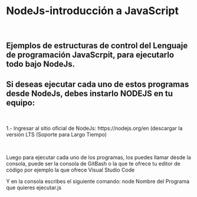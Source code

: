 <h1>NodeJs-introducción a JavaScript</h1>
<br>
<h2>Ejemplos de estructuras de control del Lenguaje de programación JavaScrpit, para ejecutarlo todo bajo NodeJs.</h2>

<h2>Si deseas ejecutar cada uno de estos programas desde NodeJs, debes instarlo NODEJS en tu equipo:</h2>
<br>
<p>1.- Ingresar al sitio oficial de NodeJs: https://nodejs.org/en   (descargar la versión LTS (Soporte para Largo Tiempo) </p>
<br>
<p>Luego para ejecutar cada uno de los programas, los puedes llamar desde la consola, puede ser la consola de GitBash o la que te ofrece tu editor de código por ejemplo la que ofrece Visual Studio Code   </p>
<p>Y en la consola escribes el siguiente comando: node Nombre del Programa que quieres ejecutar.js</p>

